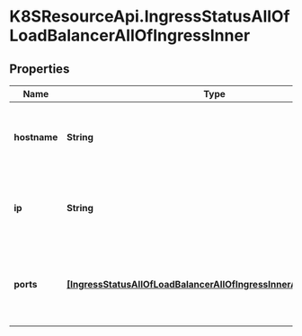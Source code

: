 # K8SResourceApi.IngressStatusAllOfLoadBalancerAllOfIngressInner

## Properties

Name | Type | Description | Notes
------------ | ------------- | ------------- | -------------
**hostname** | **String** | hostname is set for load-balancer ingress points that are DNS based. | [optional] 
**ip** | **String** | ip is set for load-balancer ingress points that are IP based. | [optional] 
**ports** | [**[IngressStatusAllOfLoadBalancerAllOfIngressInnerAllOfPortsInner]**](IngressStatusAllOfLoadBalancerAllOfIngressInnerAllOfPortsInner.md) | ports provides information about the ports exposed by this LoadBalancer. | [optional] 


